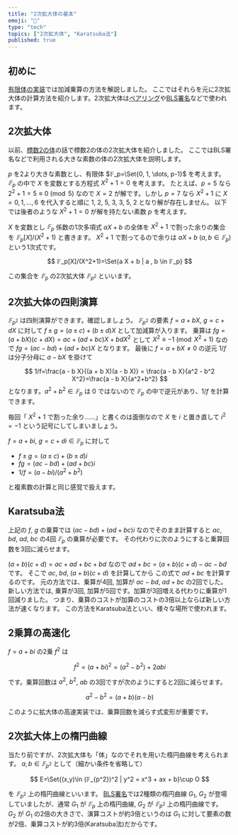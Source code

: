 ```yaml
---
title: "2次拡大体の基本"
emoji: "🧮"
type: "tech"
topics: ["2次拡大体", "Karatsuba法"]
published: true
---
```

## 初めに
[有限体の実装](https://zenn.dev/herumi/articles/finite-field-01-add#%E6%9C%89%E9%99%90%E4%BD%93%E3%81%AE%E5%AE%9F%E8%A3%85%E4%B8%80%E8%A6%A7)では加減乗算の方法を解説しました。
ここではそれらを元に2次拡大体の計算方法を紹介します。2次拡大体は[ペアリング](https://zenn.dev/herumi/articles/pairing-l2he)や[BLS署名](https://zenn.dev/herumi/articles/bls-signature)などで使われます。

## 2次拡大体
以前、[標数2の体](https://zenn.dev/herumi/articles/extension-field-of-f2)の話で標数2の体の2次拡大体を紹介しました。
ここではBLS署名などで利用される大きな素数の体の2次拡大体を説明します。

$p$ を2より大きな素数とし、有限体 $𝔽_p=\Set{0, 1, \dots, p-1}$ を考えます。
$𝔽_p$ の中で $X$ を変数とする方程式 $X^2+1=0$ を考えます。
たとえば、$p=5$ なら $2^2+1=5 \equiv 0 \pmod{5}$ なので $X=2$ が解です。しかし $p=7$ なら $X^2+1$ に $X = 0, 1, \dots, 6$ を代入すると順に 1, 2, 5, 3, 3, 5, 2 となり解が存在しません。
以下では後者のような $X^2+1=0$ が解を持たない素数 $p$ を考えます。

$X$ を変数とし $𝔽_p$ 係数の1次多項式 $aX+b$ の全体を $X^2+1$ で割った余りの集合を $𝔽_p[X]/(X^2+1)$ と書きます。
$X^2+1$ で割ってるので余りは $a X + b$ ($a, b \in 𝔽_p$)という1次式です。

$$
𝔽_p[X]/(X^2+1)=\Set{a X + b | a , b \in 𝔽_p}
$$

この集合を $𝔽_p$ の2次拡大体 $𝔽_{p^2}$ といいます。

## 2次拡大体の四則演算

$𝔽_{p^2}$ は四則演算ができます。確認しましょう。
$𝔽_{p^2}$ の要素 $f=a+b X$, $g=c+d X$ に対して $f \pm g = (a \pm c) + (b \pm d)X$ として加減算が入ります。
乗算は $fg = (a + b X)(c + d X) = ac + (ad + bc)X + bd X^2$ として $X^2 \equiv -1 \pmod{X^2+1}$ なので
$fg = (ac-bd) + (ad + bc)X$ となります。
最後に $f=a + b X \neq 0$ の逆元 $1/f$ は分子分母に $a - b X$ を掛けて

$$
1/f=\frac{a - b X}{(a + b X)(a - b X)} = \frac{a - b X}{a^2 - b^2 X^2}=\frac{a - b X}{a^2+b^2}
$$
となります。$a^2+b^2 \in 𝔽_p$ は 0 ではないので $𝔽_p$ の中で逆元があり、$1/f$ を計算できます。

毎回「 $X^2+1$ で割った余り……」と書くのは面倒なので $X$ を $i$ と置き直して $i^2=-1$ という記号にしてしまいましょう。

$f = a + b i$, $g=c + d i \in 𝔽_p$ に対して
- $f \pm g = (a \pm c)+(b\pm d)i$
- $fg = (a c - b d) + (ad + bc)i$
- $1/f= (a-bi) / (a^2+b^2)$

と複素数の計算と同じ感覚で扱えます。

## Karatsuba法
上記の $f$, $g$ の乗算では $(ac-bd) + (ad + bc) i$ なのでそのまま計算すると $ac$, $bd$, $ad$, $bc$ の4回 $𝔽_p$ の乗算が必要です。
その代わりに次のようにすると乗算回数を3回に減らせます。

$(a+b)(c+d)=ac + ad + bc + bd$ なので $ad + bc = (a+b)(c+d) - ac - bd$ です。
そこで $ac$, $bd$, $(a+b)(c+d)$ を計算してから この式で $ad + bc$ を計算するのです。
元の方法では、乗算が4回, 加算が $ac-bd$, $ad + bc$ の2回でした。
新しい方法では, 乗算が3回, 加算が5回です。加算が3回増える代わりに乗算が1回減りました。
つまり、乗算のコストが加算のコストの3倍以上ならば新しい方法が速くなります。
この方法をKaratsuba法といい、様々な場所で使われます。

## 2乗算の高速化
$f=a+bi$ の2乗 $f^2$ は

$$
f^2=(a+bi)^2=(a^2-b^2)+2abi
$$

です。乗算回数は $a^2$, $b^2$, $ab$ の3回ですが次のようにすると2回に減らせます。

$$
a^2-b^2=(a+b)(a-b)
$$

このように拡大体の高速実装では、乗算回数を減らす式変形が重要です。

## 2次拡大体上の楕円曲線
当たり前ですが、2次拡大体も「体」なのでそれを用いた楕円曲線を考えられます。
$a, b \in 𝔽_{p^2}$ として（細かい条件を省略して）

$$
E=\Set{(x,y)\in (𝔽_{p^2})^2 | y^2 = x^3 + ax + b}\cup O
$$

を $𝔽_{p^2}$ 上の楕円曲線といいます。
[BLS署名](https://zenn.dev/herumi/articles/bls-signature)では2種類の楕円曲線 $G_1$, $G_2$ が登場していましたが、通常 $G_1$ が $𝔽_p$ 上の楕円曲線, $G_2$ が $𝔽_{p^2}$ 上の楕円曲線です。
$G_2$ が $G_1$ の2倍の大きさで、演算コストが約3倍というのは $G_1$ に対して要素の数が2倍、乗算コストが約3倍(Karatsuba法)だからです。
